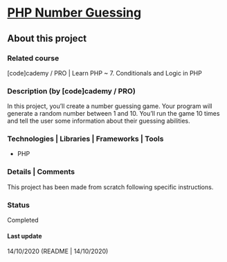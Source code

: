 # [PHP Number Guessing](https://www.codecademy.com/courses/learn-php/projects/php-number-guessing)

## About this project

### Related course
[code]cademy / PRO | Learn PHP ~ 7. Conditionals and Logic in PHP

### Description (by [code]cademy / PRO)
In this project, you’ll create a number guessing game. Your program will generate a random number between 1 and 10. You’ll run the game 10 times and tell the user some information about their guessing abilities. 

### Technologies | Libraries | Frameworks | Tools  
- PHP

### Details | Comments
This project has been made from scratch following specific instructions.

### Status
Completed

#### Last update
14/10/2020 (README | 14/10/2020)